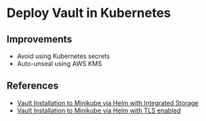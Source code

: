 # Deploy Vault in Kubernetes


## Improvements

 - Avoid using Kubernetes secrets
 - Auto-unseal using AWS KMS

## References

 - [Vault Installation to Minikube via Helm with Integrated Storage](https://developer.hashicorp.com/vault/tutorials/kubernetes/kubernetes-minikube-raft)
 - [Vault Installation to Minikube via Helm with TLS enabled](https://developer.hashicorp.com/vault/tutorials/kubernetes/kubernetes-minikube-tls)
